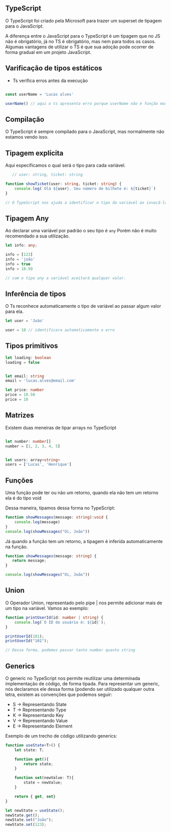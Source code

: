## TypeScript

O TypeScript foi criado pela Microsoft para trazer um superset de tipagem para o JavaScript.

A diferença entre o JavaScript para o TypeScript é um tipagem que no JS não é obrigatório, já no TS é obrigatório, mas nem para todos os casos. Algumas vantagens de utilizar o TS é que sua adoção pode ocorrer de forma gradual em um projeto JavaScript.


## Varificação de tipos estáticos

- Ts verifica erros antes da execução 

```ts

const userName = 'Lucas alves'

userName() // aqui o ts apresenta erro porque userName não é função mas sim string
```

## Compilação
O TypeScript é sempre compilado para o JavaScript, mas normalmente não estamos vendo isso.

## Tipagem explícita
Aqui especificamos o qual será o tipo para cada variável.

```ts
   // user: string, ticket: string

function showTicket(user: string, ticket: string) {
    console.log(`Olá ${user}. Seu número de bilhete é: ${ticket}`)
}

// O TypeScript nos ajuda a identificar o tipo da variável ao invocá-las
```

## Tipagem Any

Ao declarar uma variável por padrão o seu tipo é ```any```
Porém não é muito recomendado a sua utilização.

```ts
let info: any; 

info = [123]
info = 'joão'
info = true
info = 10.50

// com o tipo any a variável aceitará qualquer valor.
```

## Inferência de tipos 
O Ts reconhece automaticamente o tipo de variável ao passar algum valor para ela.

```ts
let user = 'João'

user = 10 // identificara automaticamente o erro
```
## Tipos primitivos

```ts
let loading: boolean
loading = false 


let email: string
email = 'lucas.alves@email.com'

let price: number
price = 10.50
price = 10
```

## Matrizes

Existem duas meneiras de tipar arrays no TypeScript

```ts 

let number: number[]
number = [1, 2, 3, 4, 5]


let users: array<string>
users = ['Lucas', 'Henrique']

```

## Funções

Uma função pode ter ou não um retorno, quando ela não tem um retorno ela é do tipo void

Dessa maneira, tipamos dessa forma no TypeScript:
```ts
function showMessages(message: string):void {
    console.log(message)
}
console.log(showMessages("Oi, João"))
```

Já quando a função tem um retorno, a tipagem é inferida automaticamente na função.
```ts
function showMessages(message: string) {
   return message;
}

console.log(showMessages("Oi, João"))
```

## Union
O Operador Union, representado pelo pipe | nos permite adicionar mais de um tipo na variável. Vamos ao exemplo:
```ts
function printUserId(id: number | string) {
    console.log(`O ID do usuário é: ${id}`);
}

printUserId(101);
printUserId("101");

// Dessa forma, podemos passar tanto number quanto string
```

## Generics
O generic no TypeScript nos permite reutilizar uma determinada implementação de código, de forma tipada. Para representar um generic, nós declaramos ele dessa forma <T> (podendo ser utilizado qualquer outra letra, existem as convenções que podemos seguir:

- S → Representando State 
- T → Representando Type 
- K → Representando Key 
- V → Representando Value 
- E → Representando Element

Exemplo de um trecho de código utilizando generics:
```ts
function useState<T>() {
    let state: T;

    function get(){
        return state;
    }

    function set(newValue: T){
        state = newValue;
    }

    return { get, set}
}

let newState = useState();
newState.get();
newState.set("João");
newState.set(123);
```


